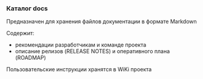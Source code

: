 ### Каталог docs

Предназначен для хранения файлов документации в формате Markdown

Содержит:

* рекомендации разработчикам и команде проекта
* описание релизов (RELEASE NOTES) и оперативного плана (ROADMAP)

Пользовательские инструкции хранятся в WiKi проекта
